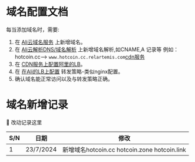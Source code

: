 # 域名配置文档

每当添加域名时，需要:

1) 在 [Ali云域名服务](https://dc.console.aliyun.com/next/index#/domain/list/all-domain) 上新增域名。
2) 在 [Ali云解析DNS/域名解析](https://dns.console.aliyun.com/#/dns/domainList) 上新增域名解析,如CNAME,A 记录等
例如：hotcoin.cc--> `www.hotcoin.cc.relartemis.com`[cdn服务](https://console.cdnetworks.com/cas/login?service=https://console.cdnetworks.com/cdn/auth/ticket)
3) 在 [CDN服务上配置阿里的LB](https://console.cdnetworks.com/cas/login?service=https://console.cdnetworks.com/cdn/auth/ticket)。
1) 在 [在Ali的LB上配置](https://slb.console.aliyun.com/slb/ap-southeast-1/slbs) 转发策略-类似nginx配置。
4) 确认域名能正常访问以及与转发策略正确。




# 域名新增记录

📝 改动记录这里

| S/N | 日期            | 修改                             |
|-----|-----------------|-------------------------------------| 
| 1   | 23/7/2024     | 新增域名hotcoin.cc  hotcoin.zone  hotcoin.link           
